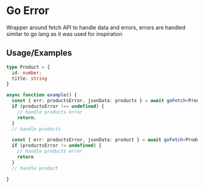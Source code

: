 
# Go Error

Wrapper around fetch API to handle data and errors, errors are handled similar to go lang as it was used for inspiration


## Usage/Examples

```typescript
type Product = {
  id: number;
  title: string
}

async function example() {
  const { err: productsError, jsonData: products } = await goFetch<Product[]>("https://dummyjson.com/products");
  if (productsError !== undefined) {
    // handle products error
    return;
  }
  // handle products

  const { err: productsError, jsonData: product } = await goFetch<Product>(`https://dummyjson.com/products/${jsonData[0].id}`);
  if (productsError != undefined) {
    // handle products error
    return
  }
  // handle product

}
```

